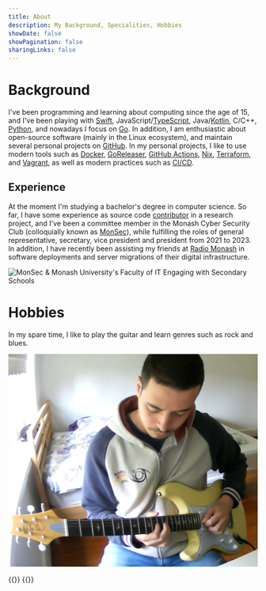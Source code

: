 ```yaml
---
title: About
description: My Background, Specialities, Hobbies
showDate: false
showPagination: false
sharingLinks: false
---
```

# Background
I've been programming and learning about computing since the age of 15, and I've been playing with [Swift](https://www.swift.org), JavaScript/[TypeScript](https://typescriptlang.org), Java/[Kotlin](https://kotlinlang.org), C/C++, [Python](https://python.org), and nowadays I focus on [Go](https://go.dev). In addition, I am enthusiastic about open-source software (mainly in the Linux ecosystem), and maintain several personal projects on [GitHub](https://github.com/AppleGamer22). In my personal projects, I like to use modern tools such as [Docker](https://www.docker.com), [GoReleaser](https://goreleaser.com), [GitHub Actions](https://github.com/features/actions), [Nix](https://nixos.org), [Terraform](https://www.terraform.io), and [Vagrant](https://www.vagrantup.com), as well as modern practices such as [CI/CD](/tags/ci/cd/).

## Experience
At the moment I'm studying a bachelor's degree in computer science. So far, I have some experience as source code [contributor](https://github.com/AppleGamer22/FIT2082) in a research project, and I've been a committee member in the Monash Cyber Security Club (colloquially known as [MonSec](https://monsec.io/team/)), while fulfilling the roles of general representative, secretary, vice president and president from 2021 to 2023. In addition, I have recently been assisting my friends at [Radio Monash](https://www.radiomonash.online) in software deployments and server migrations of their digital infrastructure.

![MonSec & Monash University's Faculty of IT Engaging with Secondary Schools](parameter-based_access_control.jpg "MonSec & Monash University's Faculty of IT Engaging with Secondary Schools")

# Hobbies
In my spare time, I like to play the guitar and learn genres such as rock and blues.

![Playing John Frusciante's solo in Red Hot Chili Peppers' Soul to Squeeze](soul_to_squeeze.png "Playing John Frusciante's solo in Red Hot Chili Peppers' [Soul to Squeeze](https://youtu.be/H4rBLGmbe80)")

{{<youtube id="T0oav_k5ZlY">}}
{{<youtube type="short" id="We9uCvzGWbU">}}